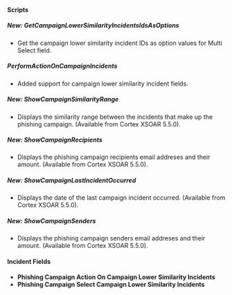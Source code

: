 
#### Scripts
##### New: GetCampaignLowerSimilarityIncidentsIdsAsOptions
- Get the campaign lower similarity incident IDs as option values for Multi Select field.

##### PerformActionOnCampaignIncidents
- Added support for campaign lower similarity incident fields.

##### New: ShowCampaignSimilarityRange
- Displays the similarity range between the incidents that make up the phishing campaign. (Available from Cortex XSOAR 5.5.0).

##### New: ShowCampaignRecipients
- Displays the phishing campaign recipients email addreses and their amount. (Available from Cortex XSOAR 5.5.0).

##### New: ShowCampaignLastIncidentOccurred
- Displays the date of the last campaign incident occurred. (Available from Cortex XSOAR 5.5.0).

##### New: ShowCampaignSenders
- Displays the phishing campaign senders email addreses and their amount. (Available from Cortex XSOAR 5.5.0).

#### Incident Fields
- **Phishing Campaign Action On Campaign Lower Similarity Incidents**
- **Phishing Campaign Select Campaign Lower Similarity Incidents**